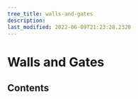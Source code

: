 ```yaml
---
tree_title: walls-and-gates
description: 
last_modified: 2022-06-09T21:23:28.2328
---
```


# Walls and Gates

## Contents
